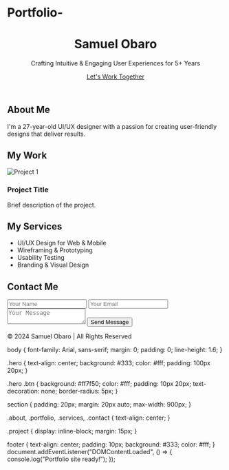 # Portfolio-
<!DOCTYPE html>
<html lang="en">
<head>
  <meta charset="UTF-8">
  <meta name="viewport" content="width=device-width, initial-scale=1.0">
  <title>Samuel Obaro | UI/UX Designer</title>
  <link rel="stylesheet" href="styles/style.css">
</head>
<body>

  <!-- Hero Section -->
  <header class="hero">
    <h1>Samuel Obaro</h1>
    <p>Crafting Intuitive & Engaging User Experiences for 5+ Years</p>
    <a href="#contact" class="btn">Let's Work Together</a>
  </header>

  <!-- About Section -->
  <section id="about" class="about">
    <h2>About Me</h2>
    <p>I'm a 27-year-old UI/UX designer with a passion for creating user-friendly designs that deliver results.</p>
  </section>

  <!-- Portfolio Section -->
  <section id="portfolio" class="portfolio">
    <h2>My Work</h2>
    <div class="project">
      <img src="images/project1.jpg" alt="Project 1">
      <h3>Project Title</h3>
      <p>Brief description of the project.</p>
    </div>
    <!-- Add more projects as needed -->
  </section>

  <!-- Services Section -->
  <section id="services" class="services">
    <h2>My Services</h2>
    <ul>
      <li>UI/UX Design for Web & Mobile</li>
      <li>Wireframing & Prototyping</li>
      <li>Usability Testing</li>
      <li>Branding & Visual Design</li>
    </ul>
  </section>

  <!-- Contact Section -->
  <section id="contact" class="contact">
    <h2>Contact Me</h2>
    <form action="#" method="post">
      <input type="text" name="name" placeholder="Your Name" required>
      <input type="email" name="email" placeholder="Your Email" required>
      <textarea name="message" placeholder="Your Message" required></textarea>
      <button type="submit">Send Message</button>
    </form>
  </section>

  <footer class="footer">
    <p>© 2024 Samuel Obaro | All Rights Reserved</p>
  </footer>

  <script src="scripts/script.js"></script>
</body>
</html>
body {
  font-family: Arial, sans-serif;
  margin: 0;
  padding: 0;
  line-height: 1.6;
}

.hero {
  text-align: center;
  background: #333;
  color: #fff;
  padding: 100px 20px;
}

.hero .btn {
  background: #ff7f50;
  color: #fff;
  padding: 10px 20px;
  text-decoration: none;
  border-radius: 5px;
}

section {
  padding: 20px;
  margin: 20px auto;
  max-width: 900px;
}

.about, .portfolio, .services, .contact {
  text-align: center;
}

.project {
  display: inline-block;
  margin: 15px;
}

footer {
  text-align: center;
  padding: 10px;
  background: #333;
  color: #fff;
}
document.addEventListener("DOMContentLoaded", () => {
  console.log("Portfolio site ready!");
});

